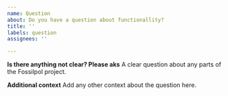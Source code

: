```yaml
---
name: Question
about: Do you have a question about functionallity?
title: ''
labels: question
assignees: ''

---
```


**Is there anything not clear? Please aks**
A clear question about any parts of the Fossilpol project.

**Additional context**
Add any other context about the question here.
